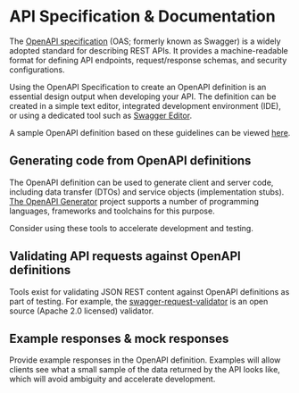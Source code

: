 # API Specification & Documentation

The [OpenAPI specification](https://swagger.io/specification/) (OAS; formerly known as Swagger) is a widely adopted standard for describing REST APIs. It provides a machine-readable format for defining API endpoints, request/response schemas, and security configurations.

Using the OpenAPI Specification to create an OpenAPI definition is an essential design output when developing your API. The definition can be created in a simple text editor, integrated development environment (IDE), or using a dedicated tool such as [Swagger Editor](https://editor.swagger.io/).

A sample OpenAPI definition based on these guidelines can be viewed [here](https://github.com/UKHSA-Internal/api-guidelines/blob/main/example/example.1.0.0.oas.yml).

## Generating code from OpenAPI definitions

The OpenAPI definition can be used to generate client and server code, including data transfer (DTOs) and service objects (implementation stubs). [The OpenAPI Generator](https://openapi-generator.tech/) project supports a number of programming languages, frameworks and toolchains for this purpose.

Consider using these tools to accelerate development and testing.

## Validating API requests against OpenAPI definitions

Tools exist for validating JSON REST content against OpenAPI definitions as part of testing. For example, the [swagger-request-validator](https://bitbucket.org/atlassian/swagger-request-validator/src/master/) is an open source (Apache 2.0 licensed) validator.

## Example responses & mock responses

Provide example responses in the OpenAPI definition. Examples will allow clients see what a small sample of the data returned by the API looks like, which will avoid ambiguity and accelerate development.
